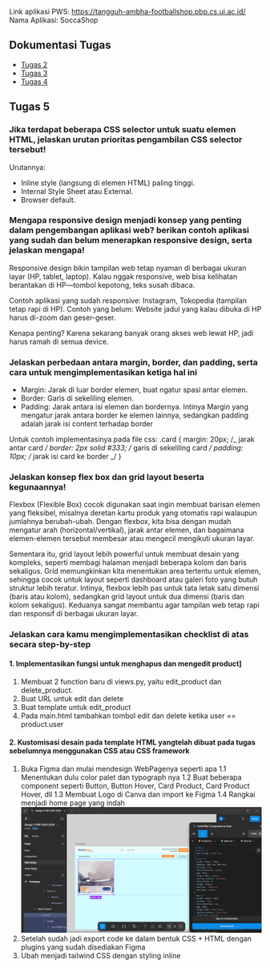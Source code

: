 Link aplikasi PWS: https://tangguh-ambha-footballshop.pbp.cs.ui.ac.id/
Nama Aplikasi: SoccaShop

## Dokumentasi Tugas

- [Tugas 2](../../wiki/Tugas-2-PBP-2025-2026)
- [Tugas 3](../../wiki/TUgas-3-PBP-2025-2026)
- [Tugas 4](../../wiki/Tugas-4-PBP-2025-2026)

## Tugas 5

### Jika terdapat beberapa CSS selector untuk suatu elemen HTML, jelaskan urutan prioritas pengambilan CSS selector tersebut!

Urutannya:

- Inline style (langsung di elemen HTML) paling tinggi.
- Internal Style Sheet atau External.
- Browser default.

### Mengapa responsive design menjadi konsep yang penting dalam pengembangan aplikasi web? berikan contoh aplikasi yang sudah dan belum menerapkan responsive design, serta jelaskan mengapa!

Responsive design bikin tampilan web tetap nyaman di berbagai ukuran layar (HP, tablet, laptop). Kalau nggak responsive, web bisa kelihatan berantakan di HP—tombol kepotong, teks susah dibaca.

Contoh aplikasi yang sudah responsive: Instagram, Tokopedia (tampilan tetap rapi di HP). Contoh yang belum: Website jadul yang kalau dibuka di HP harus di-zoom dan geser-geser.

Kenapa penting? Karena sekarang banyak orang akses web lewat HP, jadi harus ramah di semua device.

### Jelaskan perbedaan antara margin, border, dan padding, serta cara untuk mengimplementasikan ketiga hal ini

- Margin: Jarak di luar border elemen, buat ngatur spasi antar elemen.
- Border: Garis di sekeliling elemen.
- Padding: Jarak antara isi elemen dan bordernya.
  Intinya Margin yang mengatur jarak antara border ke elemen lainnya, sedangkan padding adalah jarak isi content terhadap border

Untuk contoh implementasinya pada file css:
.card {
margin: 20px; /_ jarak antar card _/
border: 2px solid #333; /_ garis di sekeliling card _/
padding: 10px; /_ jarak isi card ke border _/
}

### Jelaskan konsep flex box dan grid layout beserta kegunaannya!

Flexbox (Flexible Box) cocok digunakan saat ingin membuat barisan elemen yang fleksibel, misalnya deretan kartu produk yang otomatis rapi walaupun jumlahnya berubah-ubah. Dengan flexbox, kita bisa dengan mudah mengatur arah (horizontal/vertikal), jarak antar elemen, dan bagaimana elemen-elemen tersebut membesar atau mengecil mengikuti ukuran layar.

Sementara itu, grid layout lebih powerful untuk membuat desain yang kompleks, seperti membagi halaman menjadi beberapa kolom dan baris sekaligus. Grid memungkinkan kita menentukan area tertentu untuk elemen, sehingga cocok untuk layout seperti dashboard atau galeri foto yang butuh struktur lebih teratur. Intinya, flexbox lebih pas untuk tata letak satu dimensi (baris atau kolom), sedangkan grid layout untuk dua dimensi (baris dan kolom sekaligus). Keduanya sangat membantu agar tampilan web tetap rapi dan responsif di berbagai ukuran layar.

### Jelaskan cara kamu mengimplementasikan checklist di atas secara step-by-step

#### 1. Implementasikan fungsi untuk menghapus dan mengedit product]

1. Membuat 2 function baru di views.py, yaitu edit_product dan delete_product.
2. Buat URL untuk edit dan delete
3. Buat template untuk edit_product
4. Pada main.html tambahkan tombol edit dan delete ketika user == product.user

#### 2. Kustomisasi desain pada template HTML yangtelah dibuat pada tugas sebelumnya menggunakan CSS atau CSS framework

1. Buka Figma dan mulai mendesign WebPagenya seperti apa
   1.1 Menentukan dulu color palet dan typograph nya
   1.2 Buat beberapa component seperti Button, Button Hover, Card Product, Card Product Hover, dll
   1.3 Membuat Logo di Canva dan import ke Figma
   1.4 Rangkai menjadi home page yang indah
   ![Desain Figma](./assets/img/Desain%20Figma.png)
2. Setelah sudah jadi export code ke dalam bentuk CSS + HTML dengan plugins yang sudah disediakan Figma
3. Ubah menjadi tailwind CSS dengan styling inline
